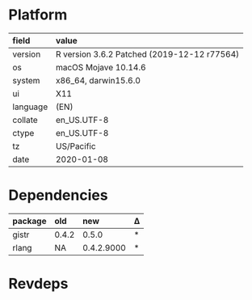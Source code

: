 # Platform

|field    |value                                       |
|:--------|:-------------------------------------------|
|version  |R version 3.6.2 Patched (2019-12-12 r77564) |
|os       |macOS Mojave 10.14.6                        |
|system   |x86_64, darwin15.6.0                        |
|ui       |X11                                         |
|language |(EN)                                        |
|collate  |en_US.UTF-8                                 |
|ctype    |en_US.UTF-8                                 |
|tz       |US/Pacific                                  |
|date     |2020-01-08                                  |

# Dependencies

|package |old   |new        |Δ  |
|:-------|:-----|:----------|:--|
|gistr   |0.4.2 |0.5.0      |*  |
|rlang   |NA    |0.4.2.9000 |*  |

# Revdeps

